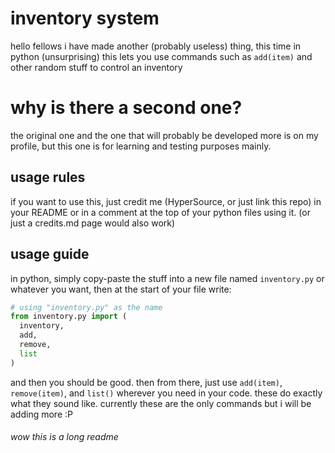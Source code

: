 # inventory system
hello fellows i have made another (probably useless) thing, this time in python (unsurprising)
this lets you use commands such as `add(item)` and other random stuff to control an inventory
# why is there a second one? 
the original one and the one that will probably be developed more is on my profile, but this one is for learning and testing purposes mainly.
## usage rules
if you want to use this, just credit me (HyperSource, or just link this repo) in your README or in a comment at the top of your python files using it. (or just a credits.md page would also work)

## usage guide
in python, simply copy-paste the stuff into a new file named `inventory.py` or whatever you want, then at the start of your file write:
```python
# using "inventory.py" as the name
from inventory.py import (
  inventory,
  add,
  remove,
  list
)
```
and then you should be good. 
then from there, just use `add(item)`, `remove(item)`, and `list()` wherever you need in your code. these do exactly what they sound like.
currently these are the only commands but i will be adding more :P



###### wow this is a long readme
